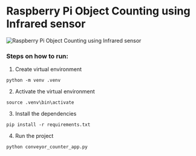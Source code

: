 
# Raspberry Pi Object Counting using Infrared sensor


![Raspberry Pi Object Counting using Infrared sensor](https://user-images.githubusercontent.com/69466026/190884235-21f4e67b-9e38-4732-86f2-9ce61dada777.jpg)

### Steps on how to run:

1.  Create virtual environment
```
python -m venv .venv
```

2.  Activate the virtual environment
```
source .venv\bin\activate
```
3.  Install the dependencies
```
pip install -r requirements.txt
```
4.  Run the project
```
python conveyor_counter_app.py
```

